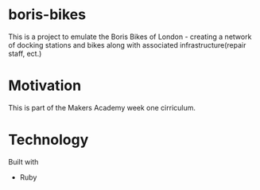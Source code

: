 # boris-bikes

This is a project to emulate the Boris Bikes of London - creating a network of docking stations and bikes along with associated infrastructure(repair staff, ect.)

# Motivation

This is part of the Makers Academy week one cirriculum.

# Technology

Built with

- Ruby
